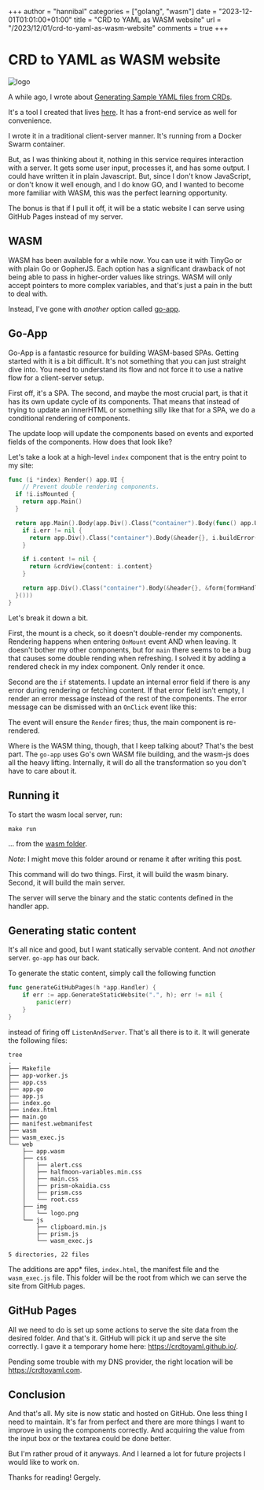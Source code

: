 +++
author = "hannibal"
categories = ["golang", "wasm"]
date = "2023-12-01T01:01:00+01:00"
title = "CRD to YAML as WASM website"
url = "/2023/12/01/crd-to-yaml-as-wasm-website"
comments = true
+++

# CRD to YAML as WASM website

![logo](/img/2023/12/01/crdtoyamllogo.png)

A while ago, I wrote about [Generating Sample YAML files from CRDs](https://skarlso.github.io/2022/10/19/crd-to-yaml/).

It's a tool I created that lives [here](https://github.com/skarlso/crd-to-sample-yaml). It has a front-end service as
well for convenience.

I wrote it in a traditional client-server manner. It's running from a Docker Swarm container.

But, as I was thinking about it, nothing in this service requires interaction with a server. It gets some user input,
processes it, and has some output. I could have written it in plain Javascript. But, since I don't know JavaScript, or
don't know it well enough, and I do know GO, and I wanted to become more familiar with WASM, this was the perfect
learning opportunity.

The bonus is that if I pull it off, it will be a static website I can serve using GitHub Pages instead of my server.

## WASM

WASM has been available for a while now. You can use it with TinyGo or with plain Go or GopherJS. Each option has a
significant drawback of not being able to pass in higher-order values like strings. WASM will only accept pointers to
more complex variables, and that's just a pain in the butt to deal with.

Instead, I've gone with _another_ option called [go-app](https://go-app.dev/).

## Go-App

Go-App is a fantastic resource for building WASM-based SPAs. Getting started with it is a bit difficult. It's not
something that you can just straight dive into. You need to understand its flow and not force it to use a native flow
for a client-server setup.

First off, it's a SPA. The second, and maybe the most crucial part, is that it has its own update cycle of its components.
That means that instead of trying to update an innerHTML or something silly like that for a SPA, we do a conditional
rendering of components.

The update loop will update the components based on events and exported fields of the components. How does that look
like?

Let's take a look at a high-level `index` component that is the entry point to my site:

```go
func (i *index) Render() app.UI {
	// Prevent double rendering components.
  if !i.isMounted {
    return app.Main()
  }

  return app.Main().Body(app.Div().Class("container").Body(func() app.UI {
    if i.err != nil {
      return app.Div().Class("container").Body(&header{}, i.buildError())
    }

    if i.content != nil {
      return &crdView{content: i.content}
    }

    return app.Div().Class("container").Body(&header{}, &form{formHandler: i.OnClick})
  }()))
}

```

Let's break it down a bit.

First, the mount is a check, so it doesn't double-render my components. Rendering happens when entering `OnMount` event
AND when leaving. It doesn't bother my other components, but for `main` there seems to be a bug that causes some
double rending when refreshing. I solved it by adding a rendered check in my index component. Only render it once.

Second are the `if` statements. I update an internal error field if there is any error during rendering or fetching
content. If that error field isn't empty, I render an error message instead of the rest of the components. The error
message can be dismissed with an `OnClick` event like this:

The event will ensure the `Render` fires; thus, the main component is re-rendered.

Where is the WASM thing, though, that I keep talking about? That's the best part. The `go-app` uses Go's own WASM file
building, and the wasm-js does all the heavy lifting. Internally, it will do all the transformation so you don't have
to care about it.

## Running it

To start the wasm local server, run:
```shell
make run
```

... from the [wasm folder](https://github.com/Skarlso/crd-to-sample-yaml/tree/147b4d31bba323ae2887e4e85242d8cea10c448c/wasm).

_Note_: I might move this folder around or rename it after writing this post.

This command will do two things. First, it will build the wasm binary. Second, it will build the main server.

The server will serve the binary and the static contents defined in the handler app.

## Generating static content

It's all nice and good, but I want statically servable content. And not _another_ server. `go-app` has our back.

To generate the static content, simply call the following function

```go
func generateGitHubPages(h *app.Handler) {
	if err := app.GenerateStaticWebsite(".", h); err != nil {
		panic(err)
	}
}
```

instead of firing off `ListenAndServer`. That's all there is to it. It will generate the following files:

```
tree
.
├── Makefile
├── app-worker.js
├── app.css
├── app.go
├── app.js
├── index.go
├── index.html
├── main.go
├── manifest.webmanifest
├── wasm
├── wasm_exec.js
└── web
    ├── app.wasm
    ├── css
    │   ├── alert.css
    │   ├── halfmoon-variables.min.css
    │   ├── main.css
    │   ├── prism-okaidia.css
    │   ├── prism.css
    │   └── root.css
    ├── img
    │   └── logo.png
    └── js
        ├── clipboard.min.js
        ├── prism.js
        └── wasm_exec.js

5 directories, 22 files
```

The additions are app* files, `index.html`, the manifest file and the `wasm_exec.js` file. This folder will be the root
from which we can serve the site from GitHub pages.

## GitHub Pages

All we need to do is set up some actions to serve the site data from the desired folder. And that's it. GitHub
will pick it up and serve the site correctly. I gave it a temporary home here: https://crdtoyaml.github.io/.

Pending some trouble with my DNS provider, the right location will be https://crdtoyaml.com.

## Conclusion

And that's all. My site is now static and hosted on GitHub. One less thing I need to maintain. It's far from perfect and
there are more things I want to improve in using the components correctly. And acquiring the value from the input box or
the textarea could be done better.

But I'm rather proud of it anyways. And I learned a lot for future projects I would like to work on.

Thanks for reading!
Gergely.